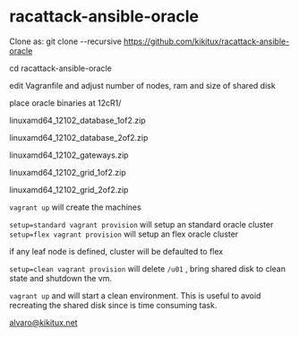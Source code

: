 racattack-ansible-oracle
========================
Clone as:
git clone --recursive https://github.com/kikitux/racattack-ansible-oracle

cd racattack-ansible-oracle

edit Vagranfile and adjust number of nodes, ram and size of shared disk

place oracle binaries at 12cR1/

  linuxamd64_12102_database_1of2.zip

  linuxamd64_12102_database_2of2.zip

  linuxamd64_12102_gateways.zip

  linuxamd64_12102_grid_1of2.zip

  linuxamd64_12102_grid_2of2.zip


`vagrant up` will create the machines

`setup=standard vagrant provision` will setup an standard oracle cluster
`setup=flex vagrant provision` will setup an flex oracle cluster

if any leaf node is defined, cluster will be defaulted to flex

`setup=clean vagrant provision` will delete `/u01` , bring shared disk to clean state and shutdown the vm.

`vagrant up` and will start a clean environment. This is useful to avoid recreating the shared disk since is time consuming task.

alvaro@kikitux.net

